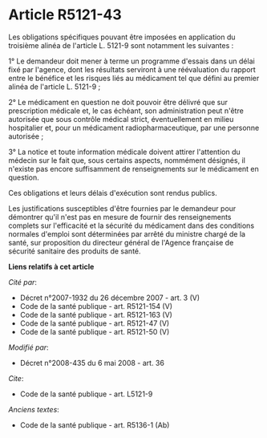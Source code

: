 # Article R5121-43

Les obligations spécifiques pouvant être imposées en application du troisième alinéa de l'article L. 5121-9 sont notamment
les suivantes : 

1° Le demandeur doit mener à terme un programme d'essais dans un délai fixé par l'agence, dont les résultats serviront à une
réévaluation du rapport entre le bénéfice et les risques liés au médicament tel que défini au premier alinéa de l'article L.
5121-9 ; 

2° Le médicament en question ne doit pouvoir être délivré que sur prescription médicale et, le cas échéant, son
administration peut n'être autorisée que sous contrôle médical strict, éventuellement en milieu hospitalier et, pour un
médicament radiopharmaceutique, par une personne autorisée ; 

3° La notice et toute information médicale doivent attirer l'attention du médecin sur le fait que, sous certains aspects,
nommément désignés, il n'existe pas encore suffisamment de renseignements sur le médicament en question. 

Ces obligations et leurs délais d'exécution sont rendus publics. 

Les justifications susceptibles d'être fournies par le demandeur pour démontrer qu'il n'est pas en mesure de fournir des
renseignements complets sur l'efficacité et la sécurité du médicament dans des conditions normales d'emploi sont déterminées
par arrêté du ministre chargé de la santé, sur proposition du directeur général de l'Agence française de sécurité sanitaire
des produits de santé.

**Liens relatifs à cet article**

_Cité par_:

  - Décret n°2007-1932 du 26 décembre 2007 - art. 3 (V)
  - Code de la santé publique - art. R5121-154 (V)
  - Code de la santé publique - art. R5121-163 (V)
  - Code de la santé publique - art. R5121-47 (V)
  - Code de la santé publique - art. R5121-50 (V)

_Modifié par_:

  - Décret n°2008-435 du 6 mai 2008 - art. 36

_Cite_:

  - Code de la santé publique - art. L5121-9

_Anciens textes_:

  - Code de la santé publique - art. R5136-1 (Ab)
